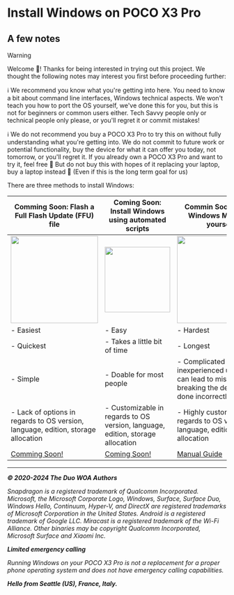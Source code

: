 # Install Windows on POCO X3 Pro

## A few notes

> [!WARNING]
> Welcome 🥰! Thanks for being interested in trying out this project. We thought the following notes may interest you first before proceeding further:
>
> ℹ️ We recommend you know what you're getting into here. You need to know a bit about command line interfaces, Windows technical aspects. We won't teach you how to port the OS yourself, we've done this for you, but this is not for beginners or common users either. Tech Savvy people only or technical people only please, or you'll regret it or commit mistakes!
>
> ℹ️ We do not recommend you buy a POCO X3 Pro to try this on without fully understanding what you're getting into. We do not commit to future work or potential functionality, buy the device for what it can offer you today, not tomorrow, or you'll regret it. If you already own a POCO X3 Pro and want to try it, feel free 🙂 But do not buy this with hopes of it replacing your laptop, buy a laptop instead 🙂 (Even if this is the long term goal for us)

There are three methods to install Windows:

| **Comming Soon: Flash a Full Flash Update (FFU) file**                                                                       | **Coming Soon: Install Windows using automated scripts**                                                 | **Commin Soon: Install Windows Manually yourself**                                                                          |
|----------------------------------------------------------------------------------------------------------------|----------------------------------------------------------------------------------------------------------------|----------------------------------------------------------------------------------------------------------------|
| <a href="/InstallWindows-en/FlashingFFU.md"><img src="https://github.com/WOA-Project/SurfaceDuo-Guides/assets/3755345/c4fd0391-210a-4c31-8f03-7db2e634430c" width="200"></a> | <a href="/InstallWindows-en/InstallWindows.md"><img src="https://github.com/WOA-Project/SurfaceDuo-Guides/assets/3755345/c4d1d3cd-b0aa-4a96-986b-929f5443865a" width="150"></a> | <a href="/InstallWindows-en/InstallWindowsManually.md"><img src="https://github.com/WOA-Project/SurfaceDuo-Guides/assets/3755345/9791796b-406b-4f0d-8aad-20fff18741da" width="200"></a> |
| - Easiest                                                                                                      | - Easy                                                                                                         | - Hardest                                                                                                      |
| - Quickest                                                                                                     | - Takes a little bit of time                                                                                   | - Longest                                                                                                      |
| - Simple                                                                                                       | - Doable for most people                                                                                       | - Complicated for inexperienced user, and can lead to mistakes breaking the device if done incorrectly         |
| - Lack of options in regards to OS version, language, edition, storage allocation | - Customizable in regards to OS version, language, edition, storage allocation | - Highly customizable in regards to OS version, language, edition, storage allocation |
| [Comming Soon!](/InstallWindows-en/InstallWindows.md) | [Coming Soon!](/InstallWindows-en/InstallWindows.md) | [Manual Guide](/InstallWindows-en/InstallWindowsManually.md) |

---

_**© 2020-2024 The Duo WOA Authors**_

_Snapdragon is a registered trademark of Qualcomm Incorporated. Microsoft, the Microsoft Corporate Logo, Windows, Surface, Surface Duo, Windows Hello, Continuum, Hyper-V, and DirectX are registered trademarks of Microsoft Corporation in the United States. Android is a registered trademark of Google LLC. Miracast is a registered trademark of the Wi-Fi Alliance. Other binaries may be copyright Qualcomm Incorporated, Microsoft Surface and Xiaomi Inc._

_**Limited emergency calling**_

_Running Windows on your POCO X3 Pro is not a replacement for a proper phone operating system and does not have emergency calling capabilities._

_**Hello from Seattle (US), France, Italy.**_